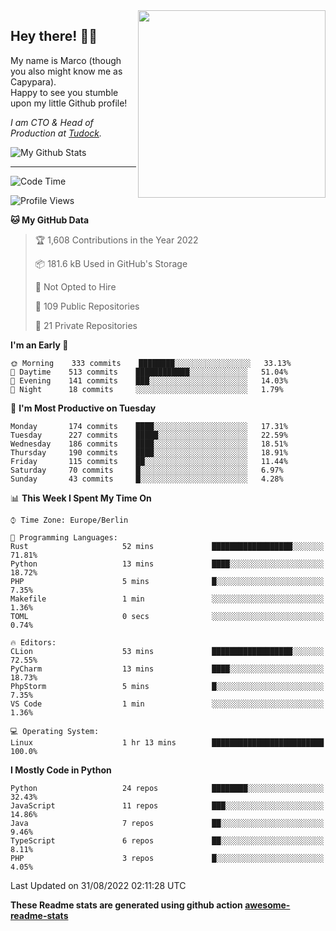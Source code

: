 <img src="https://capypara.de/para_logo.png?a=13" align="right" width="300">

## Hey there! 👋🙃
My name is Marco (though you also might know me as Capypara).  
Happy to see you stumble upon my little Github profile!

*I am CTO & Head of Production at <a href="http://tudock.de">Tudock</a>.*


![My Github Stats](https://github-readme-stats.vercel.app/api?username=theCapypara&show_icons=true&title_color=8ea106&text_color=ffffff&icon_color=8ea106&bg_color=2F343F&hide_border=1)

---
<!--START_SECTION:waka-->
![Code Time](http://img.shields.io/badge/Code%20Time-1%2C772%20hrs%2039%20mins-blue)

![Profile Views](http://img.shields.io/badge/Profile%20Views-0-blue)

**🐱 My GitHub Data** 

> 🏆 1,608 Contributions in the Year 2022
 > 
> 📦 181.6 kB Used in GitHub's Storage 
 > 
> 🚫 Not Opted to Hire
 > 
> 📜 109 Public Repositories 
 > 
> 🔑 21 Private Repositories  
 > 
**I'm an Early 🐤** 

```text
🌞 Morning    333 commits    ████████░░░░░░░░░░░░░░░░░   33.13% 
🌆 Daytime    513 commits    ████████████░░░░░░░░░░░░░   51.04% 
🌃 Evening    141 commits    ███░░░░░░░░░░░░░░░░░░░░░░   14.03% 
🌙 Night      18 commits     ░░░░░░░░░░░░░░░░░░░░░░░░░   1.79%

```
📅 **I'm Most Productive on Tuesday** 

```text
Monday       174 commits    ████░░░░░░░░░░░░░░░░░░░░░   17.31% 
Tuesday      227 commits    █████░░░░░░░░░░░░░░░░░░░░   22.59% 
Wednesday    186 commits    ████░░░░░░░░░░░░░░░░░░░░░   18.51% 
Thursday     190 commits    ████░░░░░░░░░░░░░░░░░░░░░   18.91% 
Friday       115 commits    ██░░░░░░░░░░░░░░░░░░░░░░░   11.44% 
Saturday     70 commits     █░░░░░░░░░░░░░░░░░░░░░░░░   6.97% 
Sunday       43 commits     █░░░░░░░░░░░░░░░░░░░░░░░░   4.28%

```


📊 **This Week I Spent My Time On** 

```text
⌚︎ Time Zone: Europe/Berlin

💬 Programming Languages: 
Rust                     52 mins             ██████████████████░░░░░░░   71.81% 
Python                   13 mins             ████░░░░░░░░░░░░░░░░░░░░░   18.72% 
PHP                      5 mins              █░░░░░░░░░░░░░░░░░░░░░░░░   7.35% 
Makefile                 1 min               ░░░░░░░░░░░░░░░░░░░░░░░░░   1.36% 
TOML                     0 secs              ░░░░░░░░░░░░░░░░░░░░░░░░░   0.74%

🔥 Editors: 
CLion                    53 mins             ██████████████████░░░░░░░   72.55% 
PyCharm                  13 mins             ████░░░░░░░░░░░░░░░░░░░░░   18.73% 
PhpStorm                 5 mins              █░░░░░░░░░░░░░░░░░░░░░░░░   7.35% 
VS Code                  1 min               ░░░░░░░░░░░░░░░░░░░░░░░░░   1.36%

💻 Operating System: 
Linux                    1 hr 13 mins        █████████████████████████   100.0%

```

**I Mostly Code in Python** 

```text
Python                   24 repos            ████████░░░░░░░░░░░░░░░░░   32.43% 
JavaScript               11 repos            ███░░░░░░░░░░░░░░░░░░░░░░   14.86% 
Java                     7 repos             ██░░░░░░░░░░░░░░░░░░░░░░░   9.46% 
TypeScript               6 repos             ██░░░░░░░░░░░░░░░░░░░░░░░   8.11% 
PHP                      3 repos             █░░░░░░░░░░░░░░░░░░░░░░░░   4.05%

```



 Last Updated on 31/08/2022 02:11:28 UTC
<!--END_SECTION:waka-->

**These Readme stats are generated using github action [awesome-readme-stats](https://github.com/anmol098/waka-readme-stats)**
